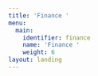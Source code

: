 ```yaml
---
title: 'Finance '
menu:
  main:
    identifier: finance
    name: 'Finance '
    weight: 6
layout: landing
---
```


